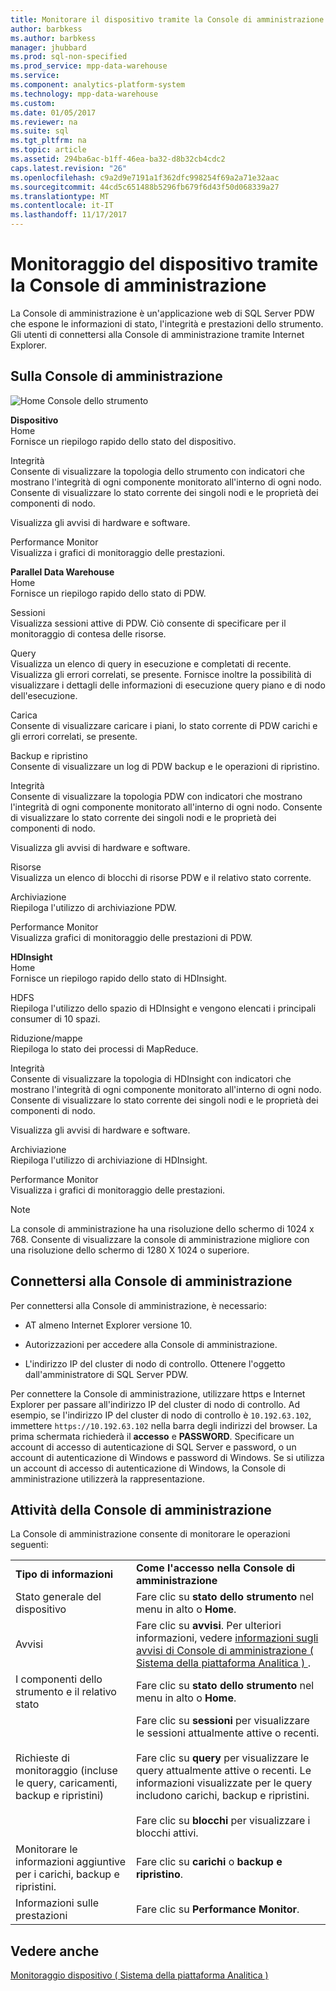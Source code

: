 ```yaml
---
title: Monitorare il dispositivo tramite la Console di amministrazione (Analitica piattaforma sistema)
author: barbkess
ms.author: barbkess
manager: jhubbard
ms.prod: sql-non-specified
ms.prod_service: mpp-data-warehouse
ms.service: 
ms.component: analytics-platform-system
ms.technology: mpp-data-warehouse
ms.custom: 
ms.date: 01/05/2017
ms.reviewer: na
ms.suite: sql
ms.tgt_pltfrm: na
ms.topic: article
ms.assetid: 294ba6ac-b1ff-46ea-ba32-d8b32cb4cdc2
caps.latest.revision: "26"
ms.openlocfilehash: c9a2d9e7191a1f362dfc998254f69a2a71e32aac
ms.sourcegitcommit: 44cd5c651488b5296fb679f6d43f50d068339a27
ms.translationtype: MT
ms.contentlocale: it-IT
ms.lasthandoff: 11/17/2017
---
```

# <a name="monitor-the-appliance-by-using-the-admin-console"></a>Monitoraggio del dispositivo tramite la Console di amministrazione
La Console di amministrazione è un'applicazione web di SQL Server PDW che espone le informazioni di stato, l'integrità e prestazioni dello strumento. Gli utenti di connettersi alla Console di amministrazione tramite Internet Explorer.  
  
## <a name="About"></a>Sulla Console di amministrazione  
![Home Console dello strumento](./media/monitor-the-appliance-by-using-the-admin-console/SQL_Server_PDW_AdminConsol_ApplHome.png "SQL_Server_PDW_AdminConsol_ApplHome")  
  
**Dispositivo**  
Home  
Fornisce un riepilogo rapido dello stato del dispositivo.  
  
Integrità  
Consente di visualizzare la topologia dello strumento con indicatori che mostrano l'integrità di ogni componente monitorato all'interno di ogni nodo. Consente di visualizzare lo stato corrente dei singoli nodi e le proprietà dei componenti di nodo.  
  
Visualizza gli avvisi di hardware e software.  
  
Performance Monitor  
Visualizza i grafici di monitoraggio delle prestazioni.  
  
**Parallel Data Warehouse**  
Home  
Fornisce un riepilogo rapido dello stato di PDW.  
  
Sessioni  
Visualizza sessioni attive di PDW. Ciò consente di specificare per il monitoraggio di contesa delle risorse.  
  
Query  
Visualizza un elenco di query in esecuzione e completati di recente. Visualizza gli errori correlati, se presente. Fornisce inoltre la possibilità di visualizzare i dettagli delle informazioni di esecuzione query piano e di nodo dell'esecuzione.  
  
Carica  
Consente di visualizzare caricare i piani, lo stato corrente di PDW carichi e gli errori correlati, se presente.  
  
Backup e ripristino  
Consente di visualizzare un log di PDW backup e le operazioni di ripristino.  
  
Integrità  
Consente di visualizzare la topologia PDW con indicatori che mostrano l'integrità di ogni componente monitorato all'interno di ogni nodo. Consente di visualizzare lo stato corrente dei singoli nodi e le proprietà dei componenti di nodo.  
  
Visualizza gli avvisi di hardware e software.  
  
Risorse  
Visualizza un elenco di blocchi di risorse PDW e il relativo stato corrente.  
  
Archiviazione  
Riepiloga l'utilizzo di archiviazione PDW.  
  
Performance Monitor  
Visualizza grafici di monitoraggio delle prestazioni di PDW.  
  
**HDInsight**  
Home  
Fornisce un riepilogo rapido dello stato di HDInsight.  
  
HDFS  
Riepiloga l'utilizzo dello spazio di HDInsight e vengono elencati i principali consumer di 10 spazi.  
  
Riduzione/mappe  
Riepiloga lo stato dei processi di MapReduce.  
  
Integrità  
Consente di visualizzare la topologia di HDInsight con indicatori che mostrano l'integrità di ogni componente monitorato all'interno di ogni nodo. Consente di visualizzare lo stato corrente dei singoli nodi e le proprietà dei componenti di nodo.  
  
Visualizza gli avvisi di hardware e software.  
  
Archiviazione  
Riepiloga l'utilizzo di archiviazione di HDInsight.  
  
Performance Monitor  
Visualizza i grafici di monitoraggio delle prestazioni.  
  
> [!NOTE]  
> La console di amministrazione ha una risoluzione dello schermo di 1024 x 768. Consente di visualizzare la console di amministrazione migliore con una risoluzione dello schermo di 1280 X 1024 o superiore.  
  
## <a name="Connect"></a>Connettersi alla Console di amministrazione  
Per connettersi alla Console di amministrazione, è necessario:  
  
-   AT almeno Internet Explorer versione 10.  
  
-   Autorizzazioni per accedere alla Console di amministrazione. <!-- MISSING LINKS See [Grant Permissions to Use the Admin Console &#40;SQL Server PDW&#41;](../sqlpdw/grant-permissions-to-use-the-admin-console-sql-server-pdw.md).  -->  
  
-   L'indirizzo IP del cluster di nodo di controllo.  Ottenere l'oggetto dall'amministratore di SQL Server PDW.  
  
Per connettere la Console di amministrazione, utilizzare https e Internet Explorer per passare all'indirizzo IP del cluster di nodo di controllo. Ad esempio, se l'indirizzo IP del cluster di nodo di controllo è `10.192.63.102`, immettere `https://10.192.63.102` nella barra degli indirizzi del browser. La prima schermata richiederà il **accesso** e **PASSWORD**. Specificare un account di accesso di autenticazione di SQL Server e password, o un account di autenticazione di Windows e password di Windows. Se si utilizza un account di accesso di autenticazione di Windows, la Console di amministrazione utilizzerà la rappresentazione.  
  
## <a name="RelatedTasks"></a>Attività della Console di amministrazione  
La Console di amministrazione consente di monitorare le operazioni seguenti:  
  
|||  
|-|-|  
|**Tipo di informazioni**|**Come l'accesso nella Console di amministrazione**|  
|Stato generale del dispositivo|Fare clic su **stato dello strumento** nel menu in alto o **Home**.|  
|Avvisi|Fare clic su **avvisi**. Per ulteriori informazioni, vedere [informazioni sugli avvisi di Console di amministrazione &#40; Sistema della piattaforma Analitica &#41; ](understanding-admin-console-alerts.md).|  
|I componenti dello strumento e il relativo stato|Fare clic su **stato dello strumento** nel menu in alto o **Home**.|  
|Richieste di monitoraggio (incluse le query, caricamenti, backup e ripristini)|Fare clic su **sessioni** per visualizzare le sessioni attualmente attive o recenti.<br /><br />Fare clic su **query** per visualizzare le query attualmente attive o recenti. Le informazioni visualizzate per le query includono carichi, backup e ripristini.<br /><br />Fare clic su **blocchi** per visualizzare i blocchi attivi.|  
|Monitorare le informazioni aggiuntive per i carichi, backup e ripristini.|Fare clic su **carichi** o **backup e ripristino**.|  
|Informazioni sulle prestazioni|Fare clic su **Performance Monitor**.|  
  
## <a name="see-also"></a>Vedere anche  
[Monitoraggio dispositivo &#40; Sistema della piattaforma Analitica &#41;](appliance-monitoring.md)  
  
